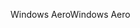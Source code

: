<span data-ttu-id="df10b-101">Windows Aero</span><span class="sxs-lookup"><span data-stu-id="df10b-101">Windows Aero</span></span>